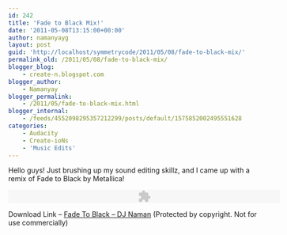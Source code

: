 ```yaml
---
id: 242
title: 'Fade to Black Mix!'
date: '2011-05-08T13:15:00+00:00'
author: namanyayg
layout: post
guid: 'http://localhost/symmetrycode/2011/05/08/fade-to-black-mix/'
permalink_old: /2011/05/08/fade-to-black-mix/
blogger_blog:
    - create-n.blogspot.com
blogger_author:
    - Namanyay
blogger_permalink:
    - /2011/05/fade-to-black-mix.html
blogger_internal:
    - /feeds/4552098295357212299/posts/default/1575852002495551628
categories:
    - Audacity
    - Create-ioNs
    - 'Music Edits'
---
```


Hello guys! Just brushing up my sound editing skillz, and I came up with a remix of Fade to Black by Metallica!

<embed height="27" src="http://www.google.com/reader/ui/3523697345-audio-player.swf?audioUrl=https://sites.google.com/site/animationbyn/fade-to-black---r/FadetoBlack-DJNaman.mp3?attredirects=0&d=1" type="application/x-shockwave-flash" width="550" wmode="transparent" />

Download Link – [Fade To Black – DJ Naman](https://sites.google.com/site/animationbyn/fade-to-black---r/FadetoBlack-DJNaman.mp3?attredirects=0&d=1) (Protected by copyright. Not for use commercially)